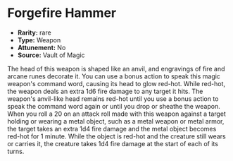 
# Forgefire Hammer

* **Rarity:** rare
* **Type:** Weapon
* **Attunement:** No
* **Source:** Vault of Magic


The head of this weapon is shaped like an anvil, and engravings of fire and arcane runes decorate it. You can use a bonus action to speak this magic weapon's command word, causing its head to glow red-hot. While red-hot, the weapon deals an extra 1d6 fire damage to any target it hits. The weapon's anvil-like head remains red-hot until you use a bonus action to speak the command word again or until you drop or sheathe the weapon. When you roll a 20 on an attack roll made with this weapon against a target holding or wearing a metal object, such as a metal weapon or metal armor, the target takes an extra 1d4 fire damage and the metal object becomes red-hot for 1 minute. While the object is red-hot and the creature still wears or carries it, the creature takes 1d4 fire damage at the start of each of its turns.
